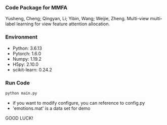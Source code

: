 ### Code Package for MMFA

Yusheng, Cheng; Qingyan, Li; Yibin, Wang; Weijie, Zheng. Multi-view multi-label learning for view feature attention allocation.

### Environment
- Python: 3.6.13
- Pytorch: 1.6.0
- Numpy: 1.19.2
- H5py: 2.10.0
- scikit-learn: 0.24.2

### Run Code
```bash
python main.py
```
- if you want to modify configure, you can reference to config.py
- 'emotions.mat' is a data set for demo

GOOD LUCK!